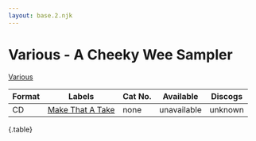 ```yaml
---
layout: base.2.njk
---
```


# Various - A Cheeky Wee Sampler

[Various](../../artists/various)

| Format | Labels | Cat No. | Available | Discogs
|---|---|---|---|---|
| CD | [Make That A Take](../../labels/make-that-a-take) | none | unavailable | unknown |

{.table}
